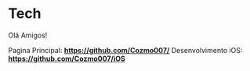 # Tech

Olá Amigos!

Pagina Principal: <strong>https://github.com/Cozmo007/</strong>
Desenvolvimento iOS: <strong>https://github.com/Cozmo007/iOS</strong>

